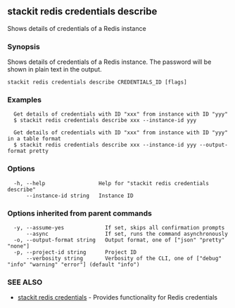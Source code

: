 ## stackit redis credentials describe

Shows details of credentials of a Redis instance

### Synopsis

Shows details of credentials of a Redis instance. The password will be shown in plain text in the output.

```
stackit redis credentials describe CREDENTIALS_ID [flags]
```

### Examples

```
  Get details of credentials with ID "xxx" from instance with ID "yyy"
  $ stackit redis credentials describe xxx --instance-id yyy

  Get details of credentials with ID "xxx" from instance with ID "yyy" in a table format
  $ stackit redis credentials describe xxx --instance-id yyy --output-format pretty
```

### Options

```
  -h, --help                 Help for "stackit redis credentials describe"
      --instance-id string   Instance ID
```

### Options inherited from parent commands

```
  -y, --assume-yes             If set, skips all confirmation prompts
      --async                  If set, runs the command asynchronously
  -o, --output-format string   Output format, one of ["json" "pretty" "none"]
  -p, --project-id string      Project ID
      --verbosity string       Verbosity of the CLI, one of ["debug" "info" "warning" "error"] (default "info")
```

### SEE ALSO

* [stackit redis credentials](./stackit_redis_credentials.md)	 - Provides functionality for Redis credentials

